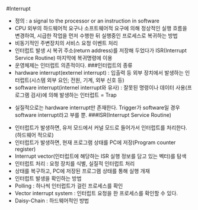 #Interrupt
- 정의 : a signal to the processor or an instruction in software
- CPU 외부의 하드웨어적 요구나 소프트웨어적 요구에 의해 정상적인 실행 흐름을 변경하여, 시급한 작업을 먼저 수행한 뒤 실행중인 프로세스로 복귀하는 방법
- 비동기적인 주변장치의 서비스 요청 이벤트 처리
- 인터럽트 발생 시 복귀 주소(return address)를 저장해 두었다가 ISR(Interrupt Service Routine) 마지막에 복귀명령에 이용
- 운영체제는 인터럽트 의존적이다.
###인터럽트의 종류
- hardware interrupt(externel interrupt) : 입출력 등 외부 장치에서 발생하는 인터럽트(시스템 외부 요인; 전원, 기계, 외부 신호 등)
- software interrupt(internel interrupt와 유사) : 잘못된 명령이나 데이터 사용(프로그램 검사)에 의해 발생하는 인터럽트 = Trap
 * 실질적으로는 hardware interrupt만 존재한다. Trigger가 software일 경우 software interrupt라고 부를 뿐.
###ISR(Interrupt Service Routine)
- 인터럽트가 발생하면, 유저 모드에서 커널 모드로 들어가서 인터럽트를 처리한다. (하드웨어 적으로)
 - 인터럽트가 발생하면, 현재 프로그램 상태를 PC에 저장(Program counter register)
 - Interrupt vector(인터럽트에 해당하는 ISR 실행 정보를 담고 있는 벡터)를 탐색
 - 인터럽트 처리 : 요청 장치를 식별, 실질적 인터럽트 처리
 - 상태를 복구하고, PC에 저장된 프로그램 상태를 통해 실행 개재
- 인터럽트 발생을 확인하는 방법
 - Polling : 하나씩 인터럽트가 걸린 프로세스를 확인
 - Vector interrupt system : 인터럽트 요청을 한 프로세스를 확인할 수 있다.
 - Daisy-Chain : 하드웨어적인 방법
